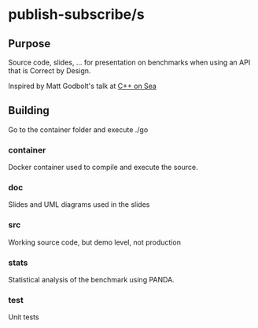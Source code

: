# publish-subscribe/s


## Purpose
Source code, slides, ... for presentation on benchmarks when
using an API that is Correct by Design.

Inspired by Matt Godbolt's talk at [C++ on Sea](https://www.youtube.com/watch?v=nLSm3Haxz0I&t=2974s)

## Building
Go to the container folder and execute ./go

### container
Docker container used to compile and execute the source.

### doc
Slides and UML diagrams used in the slides

### src
Working source code, but demo level, not production

### stats
Statistical analysis of the benchmark using PANDA.

### test
Unit tests



